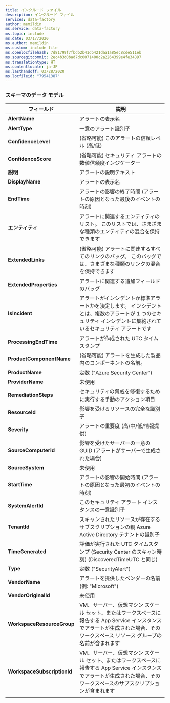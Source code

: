 ```yaml
---
title: インクルード ファイル
description: インクルード ファイル
services: data-factory
author: memildin
ms.service: data-factory
ms.topic: include
ms.date: 03/17/2020
ms.author: memildin
ms.custom: include file
ms.openlocfilehash: 7d81799f7fbdb2b41db421daa1a85ec8cde511eb
ms.sourcegitcommit: 2ec4b3d0bad7dc0071400c2a2264399e4fe34897
ms.translationtype: HT
ms.contentlocale: ja-JP
ms.lasthandoff: 03/28/2020
ms.locfileid: "79541387"
---
```

### <a name="the-data-model-of-the-schema"></a>スキーマのデータ モデル

|フィールド|説明|
|----|----|
|**AlertName**|アラートの表示名|
|**AlertType**|一意のアラート識別子|
|**ConfidenceLevel**|(省略可能) このアラートの信頼レベル (高/低)|
|**ConfidenceScore**|(省略可能) セキュリティ アラートの数値信頼度インジケーター|
|**説明**|アラートの説明テキスト|
|**DisplayName**|アラートの表示名|
|**EndTime**|アラートの影響の終了時間 (アラートの原因となった最後のイベントの時刻)|
|**エンティティ**|アラートに関連するエンティティのリスト。 このリストでは、さまざまな種類のエンティティの混合を保持できます|
|**ExtendedLinks**|(省略可能) アラートに関連するすべてのリンクのバッグ。 このバッグでは、さまざまな種類のリンクの混合を保持できます|
|**ExtendedProperties**|アラートに関連する追加フィールドのバッグ|
|**IsIncident**|アラートがインシデントか標準アラートかを決定します。 インシデントとは、複数のアラートが 1 つのセキュリティ インシデントに集約されているセキュリティ アラートです|
|**ProcessingEndTime**|アラートが作成された UTC タイムスタンプ|
|**ProductComponentName**|(省略可能) アラートを生成した製品内のコンポーネントの名前。|
|**ProductName**|定数 ("Azure Security Center")|
|**ProviderName**|未使用|
|**RemediationSteps**|セキュリティの脅威を修復するために実行する手動のアクション項目|
|**ResourceId**|影響を受けるリソースの完全な識別子|
|**Severity**|アラートの重要度 (高/中/低/情報提供)|
|**SourceComputerId**|影響を受けたサーバーの一意の GUID (アラートがサーバーで生成された場合)|
|**SourceSystem**|未使用|
|**StartTime**|アラートの影響の開始時間 (アラートの原因となった最初のイベントの時刻)|
|**SystemAlertId**|このセキュリティ アラート インスタンスの一意識別子|
|**TenantId**|スキャンされたリソースが存在するサブスクリプションの親 Azure Active Directory テナントの識別子|
|**TimeGenerated**|評価が実行された UTC タイムスタンプ (Security Center のスキャン時刻) (DiscoveredTimeUTC と同じ)|
|**Type**|定数 ("SecurityAlert")|
|**VendorName**|アラートを提供したベンダーの名前 (例: "Microsoft")|
|**VendorOriginalId**|未使用|
|**WorkspaceResourceGroup**|VM、サーバー、仮想マシン スケール セット、またはワークスペースに報告する App Service インスタンスでアラートが生成された場合、そのワークスペース リソース グループの名前が含まれます|
|**WorkspaceSubscriptionId**|VM、サーバー、仮想マシン スケール セット、またはワークスペースに報告する App Service インスタンスでアラートが生成された場合、そのワークスペースのサブスクリプションが含まれます|
|||
